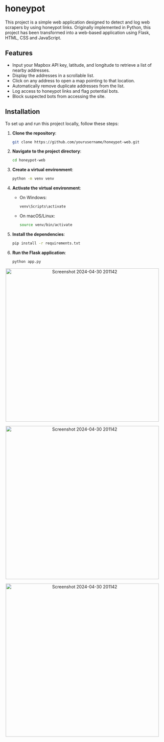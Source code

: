 # honeypot

This project is a simple web application designed to detect and log web scrapers by using honeypot links. Originally implemented in Python, this project has been transformed into a web-based application using Flask, HTML, CSS and JavaScript.

## Features

- Input your Mapbox API key, latitude, and longitude to retrieve a list of nearby addresses.
- Display the addresses in a scrollable list.
- Click on any address to open a map pointing to that location.
- Automatically remove duplicate addresses from the list.
- Log access to honeypot links and flag potential bots.
- Block suspected bots from accessing the site.

## Installation

To set up and run this project locally, follow these steps:

1. **Clone the repository**:
    ```sh
    git clone https://github.com/yourusername/honeypot-web.git
    ```

2. **Navigate to the project directory**:
    ```sh
    cd honeypot-web
    ```

3. **Create a virtual environment**:
    ```sh
    python -m venv venv
    ```

4. **Activate the virtual environment**:
    - On Windows:
        ```sh
        venv\Scripts\activate
        ```
    - On macOS/Linux:
        ```sh
        source venv/bin/activate
        ```

5. **Install the dependencies**:
    ```sh
    pip install -r requirements.txt
    ```

6. **Run the Flask application**:
    ```sh
    python app.py
    ```


<p align="center">
  <img src="https://github.com/johannvig/honeypot/assets/102874093/8c21a71b-889e-459a-b7cf-811175985928" width="500" alt="Screenshot 2024-04-30 201142">
</p>

<p align="center">
  <img src="https://github.com/johannvig/honeypot/assets/102874093/543f2b81-e85c-4695-bd76-71724a2b6bf0" width="500" alt="Screenshot 2024-04-30 201142">
</p>

<p align="center">
  <img src="https://github.com/johannvig/honeypot/assets/102874093/57451315-42ea-4d20-a3d2-de2e64c47f23" width="500" alt="Screenshot 2024-04-30 201142">
</p>

